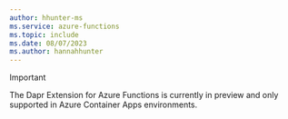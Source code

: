 ```yaml
---
author: hhunter-ms
ms.service: azure-functions
ms.topic: include
ms.date: 08/07/2023
ms.author: hannahhunter
---
```


>[!IMPORTANT]
>The Dapr Extension for Azure Functions is currently in preview and only supported in Azure Container Apps environments.